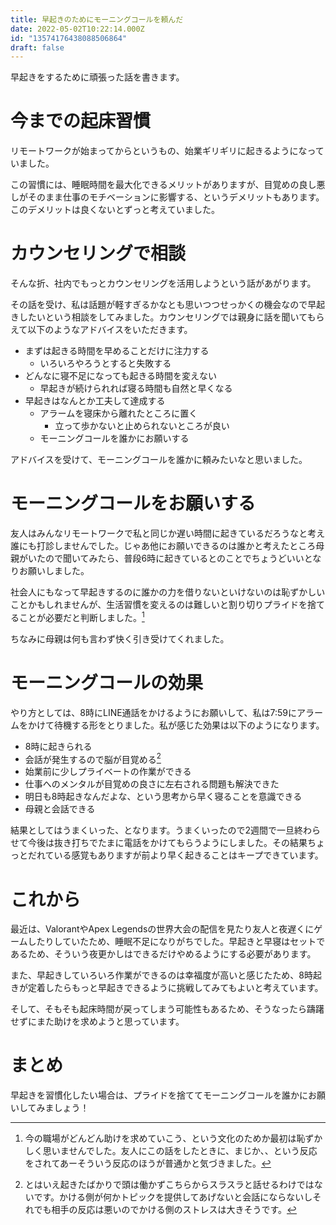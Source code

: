 ```yaml
---
title: 早起きのためにモーニングコールを頼んだ
date: 2022-05-02T10:22:14.000Z
id: "13574176438088506864"
draft: false
---
```

早起きをするために頑張った話を書きます。

# 今までの起床習慣

リモートワークが始まってからというもの、始業ギリギリに起きるようになっていました。

この習慣には、睡眠時間を最大化できるメリットがありますが、目覚めの良し悪しがそのまま仕事のモチベーションに影響する、というデメリットもあります。このデメリットは良くないとずっと考えていました。

# カウンセリングで相談

そんな折、社内でもっとカウンセリングを活用しようという話があがります。

その話を受け、私は話題が軽すぎるかなとも思いつつせっかくの機会なので早起きしたいという相談をしてみました。カウンセリングでは親身に話を聞いてもらえて以下のようなアドバイスをいただきます。

- まずは起きる時間を早めることだけに注力する
  - いろいろやろうとすると失敗する
- どんなに寝不足になっても起きる時間を変えない
  - 早起きが続けられれば寝る時間も自然と早くなる
- 早起きはなんとか工夫して達成する
  - アラームを寝床から離れたところに置く
    - 立って歩かないと止められないところが良い
  - モーニングコールを誰かにお願いする

アドバイスを受けて、モーニングコールを誰かに頼みたいなと思いました。

# モーニングコールをお願いする

友人はみんなリモートワークで私と同じか遅い時間に起きているだろうなと考え誰にも打診しませんでした。じゃあ他にお願いできるのは誰かと考えたところ母親がいたので聞いてみたら、普段6時に起きているとのことでちょうどいいとなりお願いしました。

社会人にもなって早起きするのに誰かの力を借りないといけないのは恥ずかしいことかもしれませんが、生活習慣を変えるのは難しいと割り切りプライドを捨てることが必要だと判断しました。[^1]

ちなみに母親は何も言わず快く引き受けてくれました。

# モーニングコールの効果

やり方としては、8時にLINE通話をかけるようにお願いして、私は7:59にアラームをかけて待機する形をとりました。私が感じた効果は以下のようになります。

- 8時に起きられる
- 会話が発生するので脳が目覚める[^2]
- 始業前に少しプライベートの作業ができる
- 仕事へのメンタルが目覚めの良さに左右される問題も解決できた
- 明日も8時起きなんだよな、という思考から早く寝ることを意識できる
- 母親と会話できる

結果としてはうまくいった、となります。うまくいったので2週間で一旦終わらせて今後は抜き打ちでたまに電話をかけてもらうようにしました。その結果ちょっとだれている感覚もありますが前より早く起きることはキープできています。

# これから

最近は、ValorantやApex Legendsの世界大会の配信を見たり友人と夜遅くにゲームしたりしていたため、睡眠不足になりがちでした。早起きと早寝はセットであるため、そういう夜更かしはできるだけやめるようにする必要があります。

また、早起きしていろいろ作業ができるのは幸福度が高いと感じたため、8時起きが定着したらもっと早起きできるように挑戦してみてもよいと考えています。

そして、そもそも起床時間が戻ってしまう可能性もあるため、そうなったら躊躇せずにまた助けを求めようと思っています。

# まとめ

早起きを習慣化したい場合は、プライドを捨ててモーニングコールを誰かにお願いしてみましょう！


[^1]: 今の職場がどんどん助けを求めていこう、という文化のためか最初は恥ずかしく思いませんでした。友人にこの話をしたときに、まじか、、という反応をされてあーそういう反応のほうが普通かと気づきました。
[^2]: とはいえ起きたばかりで頭は働かずこちらからスラスラと話せるわけではないです。かける側が何かトピックを提供してあげないと会話にならないしそれでも相手の反応は悪いのでかける側のストレスは大きそうです。
